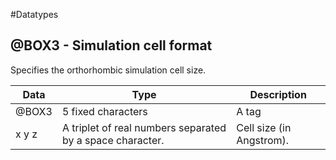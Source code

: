 #Datatypes


## @BOX3 - Simulation cell format

Specifies the orthorhombic simulation cell size.

|Data|Type|Description |
|-----|-----|-----|
|@BOX3|5 fixed characters|A tag |
|x y z|A triplet of real numbers separated by a space character.|Cell size (in Angstrom). |






